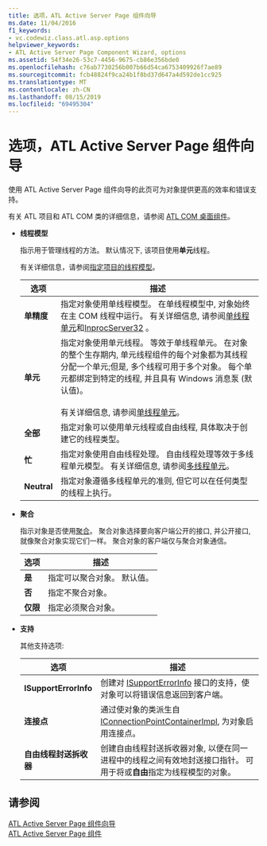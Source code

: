 ```yaml
---
title: 选项，ATL Active Server Page 组件向导
ms.date: 11/04/2016
f1_keywords:
- vc.codewiz.class.atl.asp.options
helpviewer_keywords:
- ATL Active Server Page Component Wizard, options
ms.assetid: 54f34e26-53c7-4456-9675-cb86e356bde0
ms.openlocfilehash: c76ab7730256b007b66d54ca6753409926f7ae89
ms.sourcegitcommit: fcb48824f9ca24b1f8bd37d647a4d592de1cc925
ms.translationtype: MT
ms.contentlocale: zh-CN
ms.lasthandoff: 08/15/2019
ms.locfileid: "69495304"
---
```

# <a name="options-atl-active-server-page-component-wizard"></a>选项，ATL Active Server Page 组件向导

使用 ATL Active Server Page 组件向导的此页可为对象提供更高的效率和错误支持。

有关 ATL 项目和 ATL COM 类的详细信息，请参阅 [ATL COM 桌面组件](../../atl/atl-com-desktop-components.md)。

- **线程模型**

   指示用于管理线程的方法。 默认情况下, 该项目使用**单元**线程。

   有关详细信息，请参阅[指定项目的线程模型](../../atl/specifying-the-threading-model-for-a-project-atl.md)。

   |选项|描述|
   |------------|-----------------|
   |**单精度**|指定对象使用单线程模型。 在单线程模型中, 对象始终在主 COM 线程中运行。 有关详细信息, 请参阅[单线程单元](/windows/win32/com/single-threaded-apartments)和[InprocServer32](/windows/win32/com/inprocserver32) 。|
   |**单元**|指定对象使用单元线程。 等效于单线程单元。 在对象的整个生存期内, 单元线程组件的每个对象都为其线程分配一个单元;但是, 多个线程可用于多个对象。 每个单元都绑定到特定的线程, 并且具有 Windows 消息泵 (默认值)。<br /><br /> 有关详细信息, 请参阅[单线程单元](/windows/win32/com/single-threaded-apartments)。|
   |**全部**|指定对象可以使用单元线程或自由线程, 具体取决于创建它的线程类型。|
   |**忙**|指定对象使用自由线程处理。 自由线程处理等效于多线程单元模型。 有关详细信息, 请参阅[多线程单元](/windows/win32/com/multithreaded-apartments)。|
   |**Neutral**|指定对象遵循多线程单元的准则, 但它可以在任何类型的线程上执行。|

- **聚合**

   指示对象是否使用[聚合](/windows/win32/com/aggregation)。 聚合对象选择要向客户端公开的接口, 并公开接口, 就像聚合对象实现它们一样。 聚合对象的客户端仅与聚合对象通信。

   |选项|描述|
   |------------|-----------------|
   |**是**|指定可以聚合对象。 默认值。|
   |**否**|指定不聚合对象。|
   |**仅限**|指定必须聚合对象。|

- **支持**

   其他支持选项:

   |选项|描述|
   |------------|-----------------|
   |**ISupportErrorInfo**|创建对 [ISupportErrorInfo](../../atl/reference/isupporterrorinfoimpl-class.md) 接口的支持，使对象可以将错误信息返回到客户端。|
   |**连接点**|通过使对象的类派生自[IConnectionPointContainerImpl](../../atl/reference/iconnectionpointcontainerimpl-class.md), 为对象启用连接点。|
   |**自由线程封送拆收器**|创建自由线程封送拆收器对象, 以便在同一进程中的线程之间有效地封送接口指针。 可用于将或**自由**指定为线程模型的对象。|

## <a name="see-also"></a>请参阅

[ATL Active Server Page 组件向导](../../atl/reference/atl-active-server-page-component-wizard.md)<br/>
[ATL Active Server Page 组件](../../atl/reference/adding-an-atl-active-server-page-component.md)
